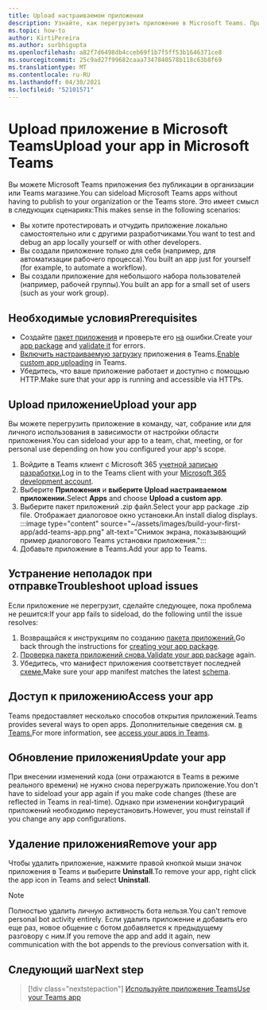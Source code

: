 ```yaml
---
title: Upload настраиваемом приложении
description: Узнайте, как перегрузить приложение в Microsoft Teams. При тестировании и отладке приложения во время разработки часто используется боковая загрузка.
ms.topic: how-to
author: KirtiPereira
ms.author: surbhigupta
ms.openlocfilehash: a82f7d6498db4cceb69f1b7f5ff53b1646371ce8
ms.sourcegitcommit: 25c9ad27f99682caaa7347840578b118c63b8f69
ms.translationtype: MT
ms.contentlocale: ru-RU
ms.lasthandoff: 04/30/2021
ms.locfileid: "52101571"
---
```

# <a name="upload-your-app-in-microsoft-teams"></a><span data-ttu-id="a3e6e-104">Upload приложение в Microsoft Teams</span><span class="sxs-lookup"><span data-stu-id="a3e6e-104">Upload your app in Microsoft Teams</span></span>

<span data-ttu-id="a3e6e-105">Вы можете Microsoft Teams приложения без публикации в организации или Teams магазине.</span><span class="sxs-lookup"><span data-stu-id="a3e6e-105">You can sideload Microsoft Teams apps without having to publish to your organization or the Teams store.</span></span> <span data-ttu-id="a3e6e-106">Это имеет смысл в следующих сценариях:</span><span class="sxs-lookup"><span data-stu-id="a3e6e-106">This makes sense in the following scenarios:</span></span>

* <span data-ttu-id="a3e6e-107">Вы хотите протестировать и отчудить приложение локально самостоятельно или с другими разработчиками.</span><span class="sxs-lookup"><span data-stu-id="a3e6e-107">You want to test and debug an app locally yourself or with other developers.</span></span>
* <span data-ttu-id="a3e6e-108">Вы создали приложение только для себя (например, для автоматизации рабочего процесса).</span><span class="sxs-lookup"><span data-stu-id="a3e6e-108">You built an app just for yourself (for example, to automate a workflow).</span></span>
* <span data-ttu-id="a3e6e-109">Вы создали приложение для небольшого набора пользователей (например, рабочей группы).</span><span class="sxs-lookup"><span data-stu-id="a3e6e-109">You built an app for a small set of users (such as your work group).</span></span>

## <a name="prerequisites"></a><span data-ttu-id="a3e6e-110">Необходимые условия</span><span class="sxs-lookup"><span data-stu-id="a3e6e-110">Prerequisites</span></span>

* <span data-ttu-id="a3e6e-111">Создайте [пакет приложения](~/concepts/build-and-test/apps-package.md) и проверьте его [на](https://dev.teams.microsoft.com/appvalidation.html) ошибки.</span><span class="sxs-lookup"><span data-stu-id="a3e6e-111">Create your [app package](~/concepts/build-and-test/apps-package.md) and [validate it](https://dev.teams.microsoft.com/appvalidation.html) for errors.</span></span>
* <span data-ttu-id="a3e6e-112">[Включить настраиваемую загрузку](~/concepts/build-and-test/prepare-your-o365-tenant.md#enable-custom-teams-apps-and-turn-on-custom-app-uploading) приложения в Teams.</span><span class="sxs-lookup"><span data-stu-id="a3e6e-112">[Enable custom app uploading](~/concepts/build-and-test/prepare-your-o365-tenant.md#enable-custom-teams-apps-and-turn-on-custom-app-uploading) in Teams.</span></span>
* <span data-ttu-id="a3e6e-113">Убедитесь, что ваше приложение работает и доступно с помощью HTTP.</span><span class="sxs-lookup"><span data-stu-id="a3e6e-113">Make sure that your app is running and accessible via HTTPs.</span></span>

## <a name="upload-your-app"></a><span data-ttu-id="a3e6e-114">Upload приложение</span><span class="sxs-lookup"><span data-stu-id="a3e6e-114">Upload your app</span></span>

<span data-ttu-id="a3e6e-115">Вы можете перегрузить приложение в команду, чат, собрание или для личного использования в зависимости от настройки области приложения.</span><span class="sxs-lookup"><span data-stu-id="a3e6e-115">You can sideload your app to a team, chat, meeting, or for personal use depending on how you configured your app's scope.</span></span>

1. <span data-ttu-id="a3e6e-116">Войдите в Teams клиент с Microsoft 365 [учетной записью разработки.](~/build-your-first-app/build-and-run.md#prerequisites)</span><span class="sxs-lookup"><span data-stu-id="a3e6e-116">Log in to the Teams client with your [Microsoft 365 development account](~/build-your-first-app/build-and-run.md#prerequisites).</span></span>
1. <span data-ttu-id="a3e6e-117">Выберите **Приложения** и **выберите Upload настраиваемом приложении.**</span><span class="sxs-lookup"><span data-stu-id="a3e6e-117">Select **Apps** and choose **Upload a custom app**.</span></span>
1. <span data-ttu-id="a3e6e-118">Выберите пакет приложений .zip файл.</span><span class="sxs-lookup"><span data-stu-id="a3e6e-118">Select your app package .zip file.</span></span> <span data-ttu-id="a3e6e-119">Отображает диалоговое окно установки.</span><span class="sxs-lookup"><span data-stu-id="a3e6e-119">An install dialog displays.</span></span>
:::image type="content" source="~/assets/images/build-your-first-app/add-teams-app.png" alt-text="Снимок экрана, показывающий пример диалогового Teams установки приложения.":::
1. <span data-ttu-id="a3e6e-121">Добавьте приложение в Teams.</span><span class="sxs-lookup"><span data-stu-id="a3e6e-121">Add your app to Teams.</span></span>

## <a name="troubleshoot-upload-issues"></a><span data-ttu-id="a3e6e-122">Устранение неполадок при отправке</span><span class="sxs-lookup"><span data-stu-id="a3e6e-122">Troubleshoot upload issues</span></span>

<span data-ttu-id="a3e6e-123">Если приложение не перегрузит, сделайте следующее, пока проблема не решится:</span><span class="sxs-lookup"><span data-stu-id="a3e6e-123">If your app fails to sideload, do the following until the issue resolves:</span></span>

1. <span data-ttu-id="a3e6e-124">Возвращайся к инструкциям по созданию [пакета приложений.](../../concepts/build-and-test/apps-package.md)</span><span class="sxs-lookup"><span data-stu-id="a3e6e-124">Go back through the instructions for [creating your app package](../../concepts/build-and-test/apps-package.md).</span></span>
1. <span data-ttu-id="a3e6e-125">[Проверка пакета приложений снова.](https://dev.teams.microsoft.com/appvalidation.html)</span><span class="sxs-lookup"><span data-stu-id="a3e6e-125">[Validate your app package](https://dev.teams.microsoft.com/appvalidation.html) again.</span></span>
1. <span data-ttu-id="a3e6e-126">Убедитесь, что манифест приложения соответствует последней [схеме.](../../resources/schema/manifest-schema.md)</span><span class="sxs-lookup"><span data-stu-id="a3e6e-126">Make sure your app manifest matches the latest [schema](../../resources/schema/manifest-schema.md).</span></span>

## <a name="access-your-app"></a><span data-ttu-id="a3e6e-127">Доступ к приложению</span><span class="sxs-lookup"><span data-stu-id="a3e6e-127">Access your app</span></span>

<span data-ttu-id="a3e6e-128">Teams предоставляет несколько способов открытия приложений.</span><span class="sxs-lookup"><span data-stu-id="a3e6e-128">Teams provides several ways to open apps.</span></span> <span data-ttu-id="a3e6e-129">Дополнительные сведения см. [в Teams.](https://support.microsoft.com/office/access-your-apps-in-teams-0758cb09-9e85-40e7-a974-51df7734646a)</span><span class="sxs-lookup"><span data-stu-id="a3e6e-129">For more information, see [access your apps in Teams](https://support.microsoft.com/office/access-your-apps-in-teams-0758cb09-9e85-40e7-a974-51df7734646a).</span></span>

## <a name="update-your-app"></a><span data-ttu-id="a3e6e-130">Обновление приложения</span><span class="sxs-lookup"><span data-stu-id="a3e6e-130">Update your app</span></span>

<span data-ttu-id="a3e6e-131">При внесении изменений кода (они отражаются в Teams в режиме реального времени) не нужно снова перегружать приложение.</span><span class="sxs-lookup"><span data-stu-id="a3e6e-131">You don't have to sideload your app again if you make code changes (these are reflected in Teams in real-time).</span></span> <span data-ttu-id="a3e6e-132">Однако при изменении конфигураций приложений необходимо переустановить.</span><span class="sxs-lookup"><span data-stu-id="a3e6e-132">However, you must reinstall if you change any app configurations.</span></span>

## <a name="remove-your-app"></a><span data-ttu-id="a3e6e-133">Удаление приложения</span><span class="sxs-lookup"><span data-stu-id="a3e6e-133">Remove your app</span></span>

<span data-ttu-id="a3e6e-134">Чтобы удалить приложение, нажмите правой кнопкой мыши значок приложения в Teams и выберите **Uninstall**.</span><span class="sxs-lookup"><span data-stu-id="a3e6e-134">To remove your app, right click the app icon in Teams and select **Uninstall**.</span></span>

> [!NOTE]
> <span data-ttu-id="a3e6e-135">Полностью удалить личную активность бота нельзя.</span><span class="sxs-lookup"><span data-stu-id="a3e6e-135">You can't remove personal bot activity entirely.</span></span> <span data-ttu-id="a3e6e-136">Если удалить приложение и добавить его еще раз, новое общение с ботом добавляется к предыдущему разговору с ним.</span><span class="sxs-lookup"><span data-stu-id="a3e6e-136">If you remove the app and add it again, new communication with the bot appends to the previous conversation with it.</span></span>

## <a name="next-step"></a><span data-ttu-id="a3e6e-137">Следующий шаг</span><span class="sxs-lookup"><span data-stu-id="a3e6e-137">Next step</span></span>

> [!div class="nextstepaction"]
> [<span data-ttu-id="a3e6e-138">Используйте приложение Teams</span><span class="sxs-lookup"><span data-stu-id="a3e6e-138">Use your Teams app</span></span>](https://support.microsoft.com/office/apps-and-services-cc1fba57-9900-4634-8306-2360a40c665b?ui=en-us&rs=en-us&ad=us)
